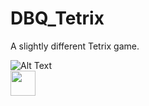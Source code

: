 # DBQ_Tetrix
A slightly different Tetrix game.

![Alt Text](https://github.com/JackeggAdam/DBQ_Tetrix/blob/main/play.gif)
<br>
<img src="https://github.com/JackeggAdam/DBQ_Tetrix/blob/main/play.gif" width="40" height="40" />
